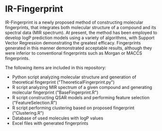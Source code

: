 # IR-Fingerprint

IR-Fingerprint is a newly proposed method of constructing molecular fingerprints, that integrates both molecular structure of a compound and its spectral data (MIR spectrum). At present, the method has been employed to develop logP prediction models using a variety of algorithms, with Support Vector Regression demonstrating the greatest efficacy. Fingerprints generated in this manner demonstrated acceptable results, although they were inferior to conventional fingerprints such as Morgan or MACCS fingerprints.

The following items are included in this repository:
- Python script analyzing molecular structure and generation of theoretical fingerprint ("TheoreticalFingerprint.py")
- R script analyzing MIR spectrum of a given compound and generating molecular fingerprint ("BaseFingerprint.R") 
- R script constructing QSAR models and performing feature selection ("FeatureSelection.R")
- R script performing clustering based on proposed fingerprint ("Clustering.R")
- Database of used molecules with logP values
- Excel files with generated fingerprints
